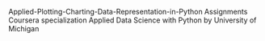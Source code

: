 Applied-Plotting-Charting-Data-Representation-in-Python
Assignments
Coursera specialization Applied Data Science with Python by University of Michigan

